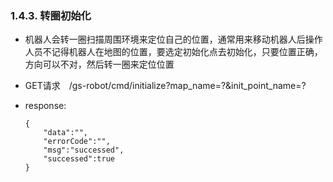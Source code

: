 ###  1.4.3. 转圈初始化

  - 机器人会转一圈扫描周围环境来定位自己的位置，通常用来移动机器人后操作人员不记得机器人在地图的位置，要选定初始化点去初始化，只要位置正确，方向可以不对，然后转一圈来定位位置

  - GET请求　/gs-robot/cmd/initialize?map_name=?&init_point_name=?

  - response:

    ```
    {
        "data":"",
        "errorCode":"",
        "msg":"successed",
        "successed":true
    }
    ```